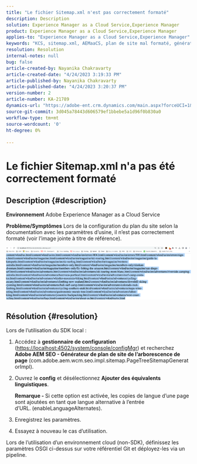 ```yaml
---
title: "Le fichier Sitemap.xml n'est pas correctement formaté"
description: Description
solution: Experience Manager as a Cloud Service,Experience Manager
product: Experience Manager as a Cloud Service,Experience Manager
applies-to: "Experience Manager as a Cloud Service,Experience Manager"
keywords: "KCS, sitemap.xml, AEMaaCS, plan de site mal formaté, générateur de plan de site de l’arborescence de page, équivalent linguistique"
resolution: Resolution
internal-notes: null
bug: false
article-created-by: Nayanika Chakravarty
article-created-date: "4/24/2023 3:19:33 PM"
article-published-by: Nayanika Chakravarty
article-published-date: "4/24/2023 3:20:37 PM"
version-number: 2
article-number: KA-21789
dynamics-url: "https://adobe-ent.crm.dynamics.com/main.aspx?forceUCI=1&pagetype=entityrecord&etn=knowledgearticle&id=47b0c165-b3e2-ed11-a7c7-6045bd006239"
source-git-commit: 3d045a78443d606579ef1bbebe5a1d96f0b830a0
workflow-type: tm+mt
source-wordcount: '0'
ht-degree: 0%

---
```


# Le fichier Sitemap.xml n&#39;a pas été correctement formaté

## Description {#description}

<b>Environnement</b>
Adobe Experience Manager as a Cloud Service


<b>Problème/Symptômes</b>
Lors de la configuration du plan du site selon la documentation avec les paramètres d’usine, il n’est pas correctement formaté (voir l’image jointe à titre de référence).

![](assets/___48b0c165-b3e2-ed11-a7c7-6045bd006239___.png)


## Résolution {#resolution}


Lors de l’utilisation du SDK local :

1. Accédez à <b>gestionnaire de configuration</b> ([https://localhost:4502/system/console/configMgr](http://localhost:4502/system/console/configMgr%29 "Lien de suivi")) et recherchez <b>Adobe AEM SEO - Générateur de plan de site de l’arborescence de page</b> (com.adobe.aem.wcm.seo.impl.sitemap.PageTreeSitemapGeneratorImpl).


2. Ouvrez le <b>config</b> et désélectionnez <b>Ajouter des équivalents linguistiques</b>.



   <b>Remarque - </b>Si cette option est activée, les copies de langue d’une page sont ajoutées en tant que langue alternative à l’entrée d’URL.<b> </b>(enableLanguageAlternates).


3. Enregistrez les paramètres.


4. Essayez à nouveau le cas d’utilisation.


Lors de l’utilisation d’un environnement cloud (non-SDK), définissez les paramètres OSGI ci-dessus sur votre référentiel Git et déployez-les via un pipeline.
